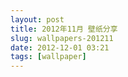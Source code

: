 ```yaml
---
layout: post
title: 2012年11月 壁纸分享
slug: wallpapers-201211
date: 2012-12-01 03:21
tags: [wallpaper]
---
```


<a href="http://abstract.desktopnexus.com/wallpaper/864068/"><img src="http://static.desktopnexus.com/thumbnails/864068-bigthumbnail.jpg" border="0" alt="" /></a>

<a href="http://nature.desktopnexus.com/wallpaper/864239/"><img src="http://static.desktopnexus.com/thumbnails/864239-bigthumbnail.jpg" border="0" alt="" /></a>

<a href="http://anime.desktopnexus.com/wallpaper/864156/"><img src="http://static.desktopnexus.com/thumbnails/864156-bigthumbnail.jpg" border="0" alt="" /></a>

<a href="http://abstract.desktopnexus.com/wallpaper/868363/"><img src="http://static.desktopnexus.com/thumbnails/868363-bigthumbnail.jpg" border="0" alt="" /></a>

<a href="http://abstract.desktopnexus.com/wallpaper/868369/"><img src="http://static.desktopnexus.com/thumbnails/868369-bigthumbnail.jpg" border="0" alt="" /></a>

<a href="http://abstract.desktopnexus.com/wallpaper/869269/"><img src="http://static.desktopnexus.com/thumbnails/869269-bigthumbnail.jpg" border="0" alt="" /></a>

<a href="http://abstract.desktopnexus.com/wallpaper/868384/"><img src="http://static.desktopnexus.com/thumbnails/868384-bigthumbnail.jpg" border="0" alt="" /></a>

<a href="http://anime.desktopnexus.com/wallpaper/868588/"><img src="http://static.desktopnexus.com/thumbnails/868588-bigthumbnail.jpg" border="0" alt="" /></a>

<a href="http://anime.desktopnexus.com/wallpaper/882411/"><img src="http://static.desktopnexus.com/thumbnails/882411-bigthumbnail.jpg" border="0" alt="" /></a>

<a href="http://anime.desktopnexus.com/wallpaper/881714/"><img src="http://static.desktopnexus.com/thumbnails/881714-bigthumbnail.jpg" border="0" alt="" /></a>

<a href="http://abstract.desktopnexus.com/wallpaper/883469/"><img src="http://static.desktopnexus.com/thumbnails/883469-bigthumbnail.jpg" border="0" alt="" /></a>

<a href="http://boats.desktopnexus.com/wallpaper/884646/"><img src="http://static.desktopnexus.com/thumbnails/884646-bigthumbnail.jpg" border="0" alt="" /></a>

<a href="http://nature.desktopnexus.com/wallpaper/884205/"><img src="http://static.desktopnexus.com/thumbnails/884205-bigthumbnail.jpg" border="0" alt="" /></a>

<a href="http://anime.desktopnexus.com/wallpaper/879376/"><img src="http://static.desktopnexus.com/thumbnails/879376-bigthumbnail.jpg" border="0" alt="" /></a>

<a href="http://animals.desktopnexus.com/wallpaper/877838/"><img src="http://static.desktopnexus.com/thumbnails/877838-bigthumbnail.jpg" border="0" alt="" /></a>

<a href="http://animals.desktopnexus.com/wallpaper/880194/"><img src="http://static.desktopnexus.com/thumbnails/880194-bigthumbnail.jpg" border="0" alt="" /></a>

<a href="http://animals.desktopnexus.com/wallpaper/874369/"><img src="http://static.desktopnexus.com/thumbnails/874369-bigthumbnail.jpg" border="0" alt="" /></a>

<a href="http://animals.desktopnexus.com/wallpaper/873931/"><img src="http://static.desktopnexus.com/thumbnails/873931-bigthumbnail.jpg" border="0" alt="" /></a>

<a href="http://videogames.desktopnexus.com/wallpaper/864208/"><img src="http://static.desktopnexus.com/thumbnails/864208-bigthumbnail.jpg" border="0" alt="" /></a>

<a href="http://videogames.desktopnexus.com/wallpaper/864639/"><img src="http://static.desktopnexus.com/thumbnails/864639-bigthumbnail.jpg" border="0" alt="" /></a>
